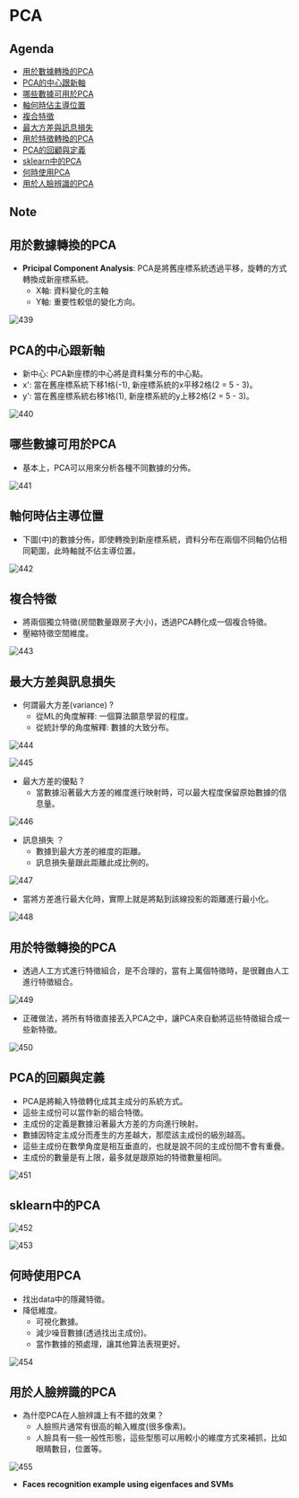 # PCA

## Agenda

- [用於數據轉換的PCA](#1)
- [PCA的中心跟新軸](#2)
- [哪些數據可用於PCA](#3)
- [軸何時佔主導位置](#4)
- [複合特徵](#5)
- [最大方差與訊息損失](#6)
- [用於特徵轉換的PCA](#7)
- [PCA的回顧與定義](#8)
- [sklearn中的PCA](#9)
- [何時使用PCA](#10)
- [用於人臉辨識的PCA](#11)

## Note

<h2 id="1">用於數據轉換的PCA</h2>

- **Pricipal Component Analysis**: PCA是將舊座標系統透過平移，旋轉的方式轉換成新座標系統。
	- X軸: 資料變化的主軸
	- Y軸: 重要性較低的變化方向。

![439](https://github.com/htaiwan/note-Udacity-machine-learning/blob/master/Assets/439.png)


<h2 id="2">PCA的中心跟新軸</h2>

- 新中心: PCA新座標的中心將是資料集分布的中心點。
- x': 當在舊座標系統下移1格(-1), 新座標系統的x平移2格(2 = 5 - 3)。
- y': 當在舊座標系統右移1格(1), 新座標系統的y上移2格(2 = 5 - 3)。

![440](https://github.com/htaiwan/note-Udacity-machine-learning/blob/master/Assets/440.png)

<h2 id="3">哪些數據可用於PCA</h2>

- 基本上，PCA可以用來分析各種不同數據的分佈。

![441](https://github.com/htaiwan/note-Udacity-machine-learning/blob/master/Assets/441.png)

<h2 id="4">軸何時佔主導位置</h2>

- 下圖(中)的數據分佈，即使轉換到新座標系統，資料分布在兩個不同軸仍佔相同範圍，此時軸就不佔主導位置。

![442](https://github.com/htaiwan/note-Udacity-machine-learning/blob/master/Assets/442.png)

<h2 id="5">複合特徵</h2>

- 將兩個獨立特徵(房間數量跟房子大小)，透過PCA轉化成一個複合特徵。
- 壓縮特徵空間維度。

![443](https://github.com/htaiwan/note-Udacity-machine-learning/blob/master/Assets/443.png)

<h2 id="6">最大方差與訊息損失</h2>

- 何謂最大方差(variance) ?
	- 從ML的角度解釋: 一個算法願意學習的程度。
	- 從統計學的角度解釋: 數據的大致分布。

![444](https://github.com/htaiwan/note-Udacity-machine-learning/blob/master/Assets/444.png)

![445](https://github.com/htaiwan/note-Udacity-machine-learning/blob/master/Assets/445.png)
	
- 最大方差的優點 ?
	- 當數據沿著最大方差的維度進行映射時，可以最大程度保留原始數據的信息量。

![446](https://github.com/htaiwan/note-Udacity-machine-learning/blob/master/Assets/446.png)

- 訊息損失 ？
	- 數據到最大方差的維度的距離。
	- 訊息損失量跟此距離此成比例的。

![447](https://github.com/htaiwan/note-Udacity-machine-learning/blob/master/Assets/447.png)

- 當將方差進行最大化時，實際上就是將點到該線投影的距離進行最小化。

![448](https://github.com/htaiwan/note-Udacity-machine-learning/blob/master/Assets/448.png)

<h2 id="7">用於特徵轉換的PCA</h2>

- 透過人工方式進行特徵組合，是不合理的，當有上萬個特徵時，是很難由人工進行特徵組合。

![449](https://github.com/htaiwan/note-Udacity-machine-learning/blob/master/Assets/449.png)

- 正確做法，將所有特徵直接丟入PCA之中，讓PCA來自動將這些特徵組合成一些新特徵。

![450](https://github.com/htaiwan/note-Udacity-machine-learning/blob/master/Assets/450.png)


<h2 id="8">PCA的回顧與定義</h2>

- PCA是將輸入特徵轉化成其主成分的系統方式。
- 這些主成份可以當作新的組合特徵。
- 主成份的定義是數據沿著最大方差的方向進行映射。
- 數據因特定主成分而產生的方差越大，那麼該主成份的級別越高。
- 這些主成份在數學角度是相互垂直的，也就是說不同的主成份間不會有重疊。
- 主成份的數量是有上限，最多就是跟原始的特徵數量相同。

![451](https://github.com/htaiwan/note-Udacity-machine-learning/blob/master/Assets/451.png)


<h2 id="9">sklearn中的PCA</h2>

![452](https://github.com/htaiwan/note-Udacity-machine-learning/blob/master/Assets/452.png)

![453](https://github.com/htaiwan/note-Udacity-machine-learning/blob/master/Assets/453.png)

<h2 id="10">何時使用PCA</h2>

- 找出data中的隱藏特徵。
- 降低維度。
	- 可視化數據。
	- 減少噪音數據(透過找出主成份)。
	- 當作數據的預處理，讓其他算法表現更好。

![454](https://github.com/htaiwan/note-Udacity-machine-learning/blob/master/Assets/454.png)

<h2 id="11">用於人臉辨識的PCA</h2>

- 為什麼PCA在人臉辨識上有不錯的效果？
	- 人臉照片通常有很高的輸入維度(很多像素)。
	- 人臉具有一些一般性形態，這些型態可以用較小的維度方式來補抓，比如眼睛數目，位置等。

![455](https://github.com/htaiwan/note-Udacity-machine-learning/blob/master/Assets/455.png)

- **Faces recognition example using eigenfaces and SVMs**
